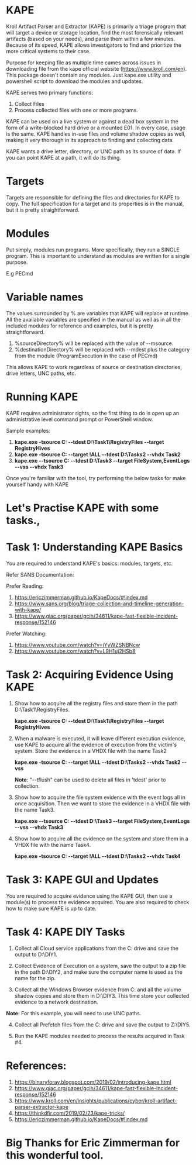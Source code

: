# KAPE

Kroll Artifact Parser and Extractor (KAPE) is primarily a triage program that will target a device or storage location, find the most forensically relevant artifacts (based on your needs), and parse them within a few minutes. Because of its speed, KAPE allows investigators to find and prioritize the more critical systems to their case.

Purpose for keeping file as multiple time cames across issues in downloading file from the kape official website (https://www.kroll.com/en). This package doesn't contain any modules. Just kape.exe utility and powershell script to download the modules and updates.

KAPE serves two primary functions: 

1. Collect Files
2. Process collected files with one or more programs.

KAPE can be used on a live system or against a dead box system in the form of a write-blocked hard drive or a mounted E01. In every case, usage is the same. KAPE handles in-use files and volume shadow copies as well, making it very thorough in its approach to finding and collecting data.

KAPE wants a drive letter, directory, or UNC path as its source of data. If you can point KAPE at a path, it will do its thing.

# Targets

Targets are responsible for defining the files and directories for KAPE to copy. The full specification for a target and its properties is in the manual, but it is pretty straightforward.


# Modules

Put simply, modules run programs. More specifically, they run a SINGLE program. This is important to understand as modules are written for a single purpose.

E.g PECmd

# Variable names

The values surrounded by % are variables that KAPE will replace at runtime. All the available variables are specified in the manual as well as in all the included modules for reference and examples, but it is pretty straightforward. 

1. %sourceDirectory% will be replaced with the value of --msource.
2. %destinationDirectory% will be replaced with --mdest plus the category from the module (ProgramExecution in the case of PECmd)

This allows KAPE to work regardless of source or destination directories, drive letters, UNC paths, etc.

# Running KAPE

KAPE requires administrator rights, so the first thing to do is open up an administrative level command prompt or PowerShell window.

Sample examples:

1. **kape.exe -tsource C: --tdest D:\Task1\RegistryFiles --target RegistryHives**
2. **kape.exe -tsource C: --target !ALL --tdest D:\Tasks2 --vhdx Task2**
3. **kape.exe --tsource C: --tdest D:\Task3 --target FileSystem,EventLogs --vss --vhdx Task3**

Once you're familiar with the tool, try performing the below tasks for make yourself handy with KAPE

# Let's Practise KAPE with some tasks.,

# Task 1: Understanding KAPE Basics

You are required to understand KAPE's basics: modules, targets, etc.

Refer SANS Documentation:

Prefer Reading: 

1. https://ericzimmerman.github.io/KapeDocs/#!index.md
2. https://www.sans.org/blog/triage-collection-and-timeline-generation-with-kape/
3. https://www.giac.org/paper/gcih/34611/kape-fast-flexible-incident-response/152146

Prefer Watching:

1. https://www.youtube.com/watch?v=iYyWZSNBNcw
2. https://www.youtube.com/watch?v=L9H1uj2HSb8

# Task 2: Acquiring Evidence Using KAPE

1.  Show how to acquire all the registry files and store them in the path D:\Task1\RegistryFiles.

    **kape.exe -tsource C: --tdest D:\Task1\RegistryFiles --target RegistryHives**
 
2.  When a malware is executed, it will leave different execution evidence, use KAPE to acquire all the evidence of execution from the victim's system. Store the evidence in a VHDX file with the name Task2

    **kape.exe -tsource C: --target !ALL --tdest D:\Tasks2 --vhdx Task2 --vss**
    
    **Note**: "--tflush" can be used to delete all files in 'tdest' prior to collection.

3.  Show how to acquire the file system evidence with the event logs all in once acquisition. Then we want to store the evidence in a VHDX file with the name Task3.

    **kape.exe --tsource C: --tdest D:\Task3 --target FileSystem,EventLogs --vss --vhdx Task3**

4.  Show how to acquire all the evidence on the system and store them in a VHDX file with the name Task4.

    **kape.exe -tsource C: --target !ALL --tdest D:\Tasks2 --vhdx Task4**
    
# Task 3: KAPE GUI and Updates

You are required to acquire evidence using the KAPE GUI, then use a module(s) to process the evidence acquired. You are also required to check how to make sure KAPE is up to date.

# Task 4: KAPE DIY Tasks

1.  Collect all Cloud service applications from the C: drive and save the output to D:\DIY1.

2.  Collect Evidence of Execution on a system, save the output to a zip file in the path D:\DIY2, and make sure the computer name is used as the name for the zip.

3.  Collect all the Windows Browser evidence from C: and all the volume shadow copies and store them in D:\DIY3. This time store your collected evidence to a network destination.

**Note:** For this example, you will need to use UNC paths.

4.  Collect all Prefetch files from the C: drive and save the output to Z:\DIY5.

5.  Run the KAPE modules needed to process the results acquired in Task \#4.

# References: 

1. https://binaryforay.blogspot.com/2019/02/introducing-kape.html 
2. https://www.giac.org/paper/gcih/34611/kape-fast-flexible-incident-response/152146
3. https://www.kroll.com/en/insights/publications/cyber/kroll-artifact-parser-extractor-kape
4. https://thinkdfir.com/2019/02/23/kape-tricks/
5. https://ericzimmerman.github.io/KapeDocs/#!index.md

# Big Thanks for Eric Zimmerman for this wonderful tool.
